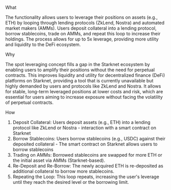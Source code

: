 What

The functionality allows users to leverage their positions on assets (e.g., ETH) by looping through lending protocols (ZkLend, Nostra) and automated market makers (AMMs). Users deposit collateral into a lending protocol, borrow stablecoins, trade on AMMs, and repeat this loop to increase their holdings. The process allows for up to 5x leverage, providing more utility and liquidity to the DeFi ecosystem. 

Why 

The spot leveraging concept fills a gap in the Starknet ecosystem by enabling users to amplify their positions without the need for perpetual contracts. This improves liquidity and utility for decentralized finance (DeFi) platforms on Starknet, providing a tool that is currently unavailable but highly demanded by users and protocols like ZkLend and Nostra. It allows for stable, long-term leveraged positions at lower costs and risk, which are essential for users aiming to increase exposure without facing the volatility of perpetual contracts. 

How

1. Deposit Collateral: Users deposit assets (e.g., ETH) into a lending protocol like ZkLend or Nostra - interaction with a smart contract on Starknet 
2. Borrow Stablecoins: Users borrow stablecoins (e.g., USDC) against their deposited collateral - The smart contract on Starknet allows users to borrow stablecoins
3. Trading on AMMs: Borrowed stablecoins are swapped for more ETH or the initial asset via AMMs (Starknet-based).
4. Re-Deposit and Re-Borrow: The newly acquired ETH is re-deposited as additional collateral to borrow more stablecoins.
5. Repeating the Loop: This loop repeats, increasing the user's leverage until they reach the desired level or the borrowing limit.
